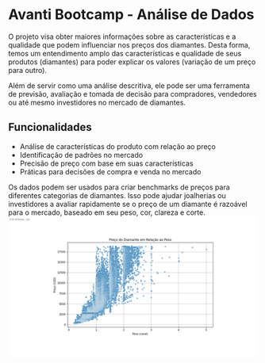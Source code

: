# Avanti Bootcamp - Análise de Dados

O projeto visa obter maiores informações sobre as características e a qualidade que podem influenciar nos preços dos diamantes. Desta forma, temos um entendimento amplo das características e qualidade de seus produtos (diamantes) para poder explicar os valores (variação de um preço para outro).

Além de servir como uma análise descritiva, ele pode ser uma ferramenta de previsão, avaliação e tomada de decisão para compradores, vendedores ou até mesmo investidores no mercado de diamantes.

## Funcionalidades
- Análise de características do produto com relação ao preço
- Identificação de padrões no mercado
- Precisão de preço com base em suas características
- Práticas para decisões de compra e venda no mercado

Os dados podem ser usados para criar benchmarks de preços para diferentes categorias de diamantes. Isso pode ajudar joalherias ou investidores a avaliar rapidamente se o preço de um diamante é razoável para o mercado, baseado em seu peso, cor, clareza e corte.
![Gráfico do Projeto](grafico.png)
